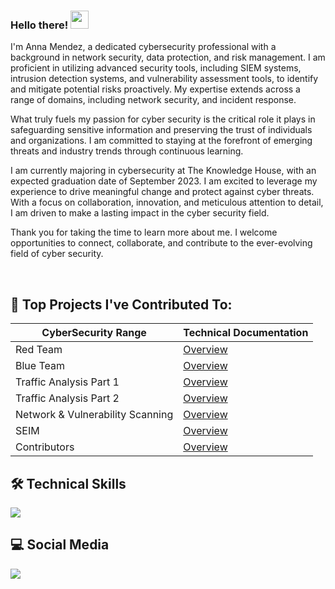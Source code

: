 ### Hello there! <img src="https://github.com/sciencepal/sciencepal/blob/master/assets/Hi.gif" width="29px"> 

  I'm Anna Mendez, a dedicated cybersecurity professional with a background in network security, data protection, and risk management. I am proficient in utilizing advanced security tools, including SIEM systems, intrusion detection systems, and vulnerability assessment tools, to identify and mitigate potential risks proactively.
My expertise extends across a range of domains, including network security, and incident response. 

  What truly fuels my passion for cyber security is the critical role it plays in safeguarding sensitive information and preserving the trust of individuals and organizations. I am committed to staying at the forefront of emerging threats and industry trends through continuous learning.

I am currently majoring in cybersecurity at The Knowledge House, with an expected graduation date of September 2023.
I am excited to leverage my experience to drive meaningful change and protect against cyber threats. With a focus on collaboration, innovation, and meticulous attention to detail, I am driven to make a lasting impact in the cyber security field.

Thank you for taking the time to learn more about me. I welcome opportunities to connect, collaborate, and contribute to the ever-evolving field of cyber security.



</p>
<br/>
  <summary><h2>📕 Top Projects I've Contributed To: </h2></summary>
  <p align="left">
    
|CyberSecurity Range|Technical Documentation|
|-----------|------------|
|Red Team|[Overview](https://github.com/ANNITAMARIA/Red-Team-Doc)|
|Blue Team|[Overview](https://github.com/ANNITAMARIA/Blue-Team-Doc)|
|Traffic Analysis Part 1|[Overview](https://github.com/ANNITAMARIA/Traffic-Analysis)|
|Traffic Analysis Part 2|[Overview](https://github.com/ANNITAMARIA/TRAFFIC-ANALYSIS-PART-2)|
|Network & Vulnerability Scanning|[Overview](https://github.com/ANNITAMARIA/Network-Vulnerability-Scanning/blob/main/README.md)|
|SEIM|[Overview](https://github.com/ANNITAMARIA/SEIM)|
|Contributors|[Overview](https://github.com/ANNITAMARIA/CONTRIBUTORS/tree/main)|

   
<!-- EMPTY SPACE -->
## :hammer_and_wrench: Technical Skills
<p align="left">
    <a href="https://github.com/ANNITAMARIA">
    <img src="https://skillicons.dev/icons?i=linux,bash,aws,azure,github,git,docker,vim,python,"
      /></a>
</p>

 ## :computer: Social Media
<p>
  <a href="https://www.linkedin.com/in/anna-mendez/">
    <img src="https://skillicons.dev/icons?i=linkedin"/>
   </a>
</p>
   
  
</p>
 

